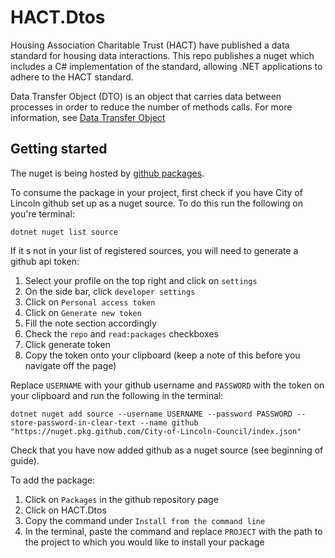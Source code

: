 # HACT.Dtos
Housing Association Charitable Trust (HACT) have published a 
data standard for housing data interactions. This repo publishes a 
nuget which includes a C# implementation of the standard, allowing 
.NET applications to adhere to the HACT standard.

Data Transfer Object (DTO) is an object that carries data 
between processes in order to reduce the number of methods 
calls. For more information, see [Data Transfer Object](https://martinfowler.com/eaaCatalog/dataTransferObject.html)

## Getting started
The nuget is being hosted by [github packages](https://docs.github.com/en/packages/learn-github-packages/introduction-to-github-packages).

To consume the package in your project, first check if you have
City of Lincoln github set up as a nuget source. To do this run 
the following on you're terminal:

```
dotnet nuget list source 
```

If it s not in your list of registered sources, you will need to generate a github api token:

1) Select your profile on the top right and click on `settings`
2) On the side bar, click `developer settings`
3) Click on `Personal access token`
4) Click on `Generate new token`
5) Fill the note section accordingly
6) Check the `repo` and `read:packages` checkboxes
7) Click generate token 
8) Copy the token onto your clipboard (keep a note of this before you navigate off the page)

Replace `USERNAME` with your github username and `PASSWORD` 
with the token on your clipboard and run the following in the terminal:

```
dotnet nuget add source --username USERNAME --password PASSWORD --store-password-in-clear-text --name github "https://nuget.pkg.github.com/City-of-Lincoln-Council/index.json"
```
Check that you have now added github as a nuget source (see beginning of guide).

To add the package:

1) Click on `Packages` in the github repository page
2) Click on HACT.Dtos
3) Copy the command under `Install from the command line`
4) In the terminal, paste the command and replace `PROJECT` with the path to the project to which you would like to install your package

